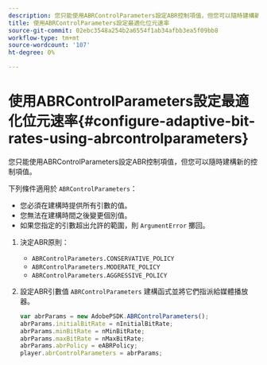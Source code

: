 ```yaml
---
description: 您只能使用ABRControlParameters設定ABR控制項值，但您可以隨時建構新的控制項值。
title: 使用ABRControlParameters設定最適化位元速率
source-git-commit: 02ebc3548a254b2a6554f1ab34afbb3ea5f09bb8
workflow-type: tm+mt
source-wordcount: '107'
ht-degree: 0%

---
```


# 使用ABRControlParameters設定最適化位元速率{#configure-adaptive-bit-rates-using-abrcontrolparameters}

您只能使用ABRControlParameters設定ABR控制項值，但您可以隨時建構新的控制項值。

下列條件適用於 `ABRControlParameters`：

* 您必須在建構時提供所有引數的值。
* 您無法在建構時間之後變更個別值。
* 如果您指定的引數超出允許的範圍，則 `ArgumentError` 擲回。

1. 決定ABR原則：

   * `ABRControlParameters.CONSERVATIVE_POLICY`
   * `ABRControlParameters.MODERATE_POLICY`
   * `ABRControlParameters.AGGRESSIVE_POLICY`

1. 設定ABR引數值 `ABRControlParameters` 建構函式並將它們指派給媒體播放器。

   ```js
   var abrParams = new AdobePSDK.ABRControlParameters(); 
   abrParams.initialBitRate = nInitialBitRate; 
   abrParams.minBitRate = nMinBitRate; 
   abrParams.maxBitRate = nMaxBitRate; 
   abrParams.abrPolicy = eABRPolicy; 
   player.abrControlParameters = abrParams;
   ```
